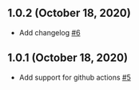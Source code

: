 ## 1.0.2 (October 18, 2020)

* Add changelog [#6](https://github.com/ilya-markevich/eslint-configs/pull/6)

## 1.0.1 (October 18, 2020)

* Add support for github actions [#5](https://github.com/ilya-markevich/eslint-configs/pull/5)
